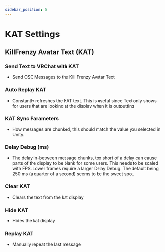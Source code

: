 ```yaml
---
sidebar_position: 5
---
```


# KAT Settings
## KillFrenzy Avatar Text (KAT)

### Send Text to VRChat with KAT
- Send OSC Messages to the Kill Frenzy Avatar Text
### Auto Replay KAT
- Constantly refreshes the KAT text. This is useful since Text only shows for users that are looking at the display when it is outputting
### KAT Sync Parameters
- How messages are chunked, this should match the value you selected in Unity.
### Delay Debug (ms)
- The delay in-between message chunks, too short of a delay can cause parts of the display to be blank for some users. This needs to be scaled with FPS. Lower frames require a larger Delay Debug. The default being 250 ms (a quarter of a second) seems to be the sweet spot.
### Clear KAT
- Clears the text from the kat display
### Hide KAT
- Hides the kat display
### Replay KAT
- Manually repeat the last message